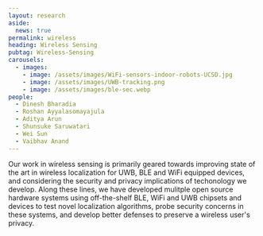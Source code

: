 ```yaml
---
layout: research
aside:
  news: true
permalink: wireless
heading: Wireless Sensing
pubtag: Wireless-Sensing
carousels:
  - images:
    - image: /assets/images/WiFi-sensors-indoor-robots-UCSD.jpg
    - image: /assets/images/UWB-tracking.png 
    - image: /assets/images/ble-sec.webp
people:
  - Dinesh Bharadia
  - Roshan Ayyalasomayajula
  - Aditya Arun
  - Shunsuke Saruwatari
  - Wei Sun
  - Vaibhav Anand
---
```


Our work in wireless sensing is primarily geared towards improving state of the art in wireless localization for UWB, BLE and WiFi equipped devices, and considering the security and privacy implications of techonology we develop. Along these lines, we have developed mulitple open source hardware systems using off-the-shelf BLE, WiFi and UWB chipsets and devices to test novel localization algorithms, probe security concerns in these systems, and develop better defenses to preserve a wireless user's privacy. 
